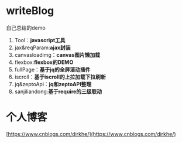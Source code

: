 # writeBlog
自己总结的demo<br/>
> 
1. Tool：**javascript工具**<br/>
2. jax&reqParam:**ajax封装**<br/>
3. canvasloadimg：**canvas图片懒加载**<br/>
4. flexbox:**flexbox的DEMO**<br/>
5. fullPage：**基于jq的全屏滚动插件**<br/>
6. iscroll：**基于iscroll的上拉加载下拉刷新**<br/>
7. jq&zeptoApi：**jq和zeptoAPI整理**<br/>
8. sanjiliandong:**基于require的三级联动**<br/>
# 个人博客
[https://www.cnblogs.com/dirkhe/](https://www.cnblogs.com/dirkhe/)
